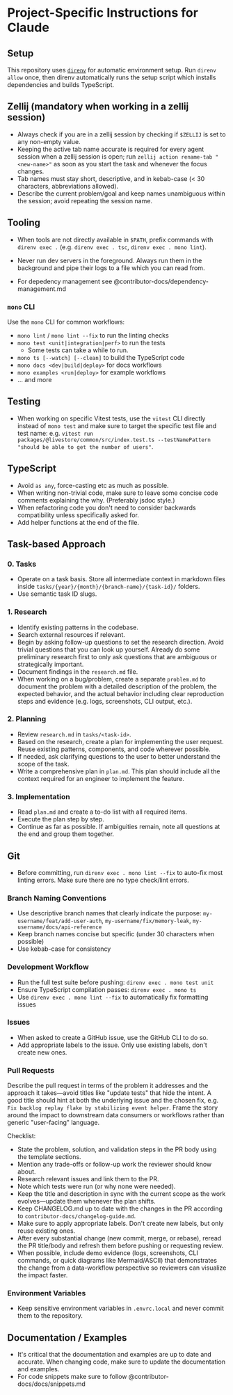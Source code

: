 # Project-Specific Instructions for Claude

## Setup

This repository uses [`direnv`](https://direnv.net) for automatic environment setup. Run `direnv allow` once, then direnv automatically runs the setup script which installs dependencies and builds TypeScript.

## Zellij (mandatory when working in a zellij session)

- Always check if you are in a zellij session by checking if `$ZELLIJ` is set to any non-empty value.
- Keeping the active tab name accurate is required for every agent session when a zellij session is open; run `zellij action rename-tab "<new-name>"` as soon as you start the task and whenever the focus changes.
- Tab names must stay short, descriptive, and in kebab-case (< 30 characters, abbreviations allowed).
- Describe the current problem/goal and keep names unambiguous within the session; avoid repeating the session name.

## Tooling

- When tools are not directly available in `$PATH`, prefix commands with `direnv exec .` (e.g. `direnv exec . tsc`, `direnv exec . mono lint`).
- Never run dev servers in the foreground. Always run them in the background and pipe their logs to a file which you can read from.

- For depedency management see @contributor-docs/dependency-management.md

### `mono` CLI

Use the `mono` CLI for common workflows:
- `mono lint` / `mono lint --fix` to run the linting checks
- `mono test <unit|integration|perf>` to run the tests
  - Some tests can take a while to run.
- `mono ts [--watch] [--clean]` to build the TypeScript code
- `mono docs <dev|build|deploy>` for docs workflows
- `mono examples <run|deploy>` for example workflows
- ... and more

## Testing

- When working on specific Vitest tests, use the `vitest` CLI directly instead of `mono test` and make sure to target the specific test file and test name: e.g. `vitest run packages/@livestore/common/src/index.test.ts --testNamePattern "should be able to get the number of users"`.

## TypeScript

- Avoid `as any`, force-casting etc as much as possible.
- When writing non-trivial code, make sure to leave some concise code comments explaining the why. (Preferably jsdoc style.)
- When refactoring code you don't need to consider backwards compatibility unless specifically asked for.
- Add helper functions at the end of the file.

## Task-based Approach

### 0. Tasks
- Operate on a task basis. Store all intermediate context in markdown files inside `tasks/{year}/{month}/{branch-name}/{task-id}/` folders.
- Use semantic task ID slugs.

### 1. Research
- Identify existing patterns in the codebase.
- Search external resources if relevant.
- Begin by asking follow-up questions to set the research direction. Avoid trivial questions that you can look up yourself. Already do some preliminary research first to only ask questions that are ambiguous or strategically important.
- Document findings in the `research.md` file.
- When working on a bug/problem, create a separate `problem.md` to document the problem with a detailed description of the problem, the expected behavior, and the actual behavior including clear reproduction steps and evidence (e.g. logs, screenshots, CLI output, etc.).

### 2. Planning
- Review `research.md` in `tasks/<task-id>`.
- Based on the research, create a plan for implementing the user request. Reuse existing patterns, components, and code wherever possible.
- If needed, ask clarifying questions to the user to better understand the scope of the task.
- Write a comprehensive plan in `plan.md`. This plan should include all the context required for an engineer to implement the feature.

### 3. Implementation
- Read `plan.md` and create a to-do list with all required items.
- Execute the plan step by step.
- Continue as far as possible. If ambiguities remain, note all questions at the end and group them together.

## Git

- Before committing, run `direnv exec . mono lint --fix` to auto-fix most linting errors. Make sure there are no type check/lint errors.

### Branch Naming Conventions

- Use descriptive branch names that clearly indicate the purpose: `my-username/feat/add-user-auth`, `my-username/fix/memory-leak`, `my-username/docs/api-reference`
- Keep branch names concise but specific (under 30 characters when possible)
- Use kebab-case for consistency

### Development Workflow

- Run the full test suite before pushing: `direnv exec . mono test unit`
- Ensure TypeScript compilation passes: `direnv exec . mono ts`
- Use `direnv exec . mono lint --fix` to automatically fix formatting issues

### Issues

- When asked to create a GitHub issue, use the GitHub CLI to do so.
- Add appropriate labels to the issue. Only use existing labels, don't create new ones.

### Pull Requests

Describe the pull request in terms of the problem it addresses and the approach it takes—avoid titles like "update tests" that hide the intent. A good title should hint at both the underlying issue and the chosen fix, e.g. `Fix backlog replay flake by stabilizing event helper`. Frame the story around the impact to downstream data consumers or workflows rather than generic "user-facing" language.

Checklist:
- State the problem, solution, and validation steps in the PR body using the template sections.
- Mention any trade-offs or follow-up work the reviewer should know about.
- Research relevant issues and link them to the PR.
- Note which tests were run (or why none were needed).
- Keep the title and description in sync with the current scope as the work evolves—update them whenever the plan shifts.
- Keep CHANGELOG.md up to date with the changes in the PR according to `contributor-docs/changelog-guide.md`.
- Make sure to apply appropriate labels. Don't create new labels, but only reuse existing ones.
- After every substantial change (new commit, merge, or rebase), reread the PR title/body and refresh them before pushing or requesting review.
- When possible, include demo evidence (logs, screenshots, CLI commands, or quick diagrams like Mermaid/ASCII) that demonstrates the change from a data-workflow perspective so reviewers can visualize the impact faster.

### Environment Variables

- Keep sensitive environment variables in `.envrc.local` and never commit them to the repository.

## Documentation / Examples

- It's critical that the documentation and examples are up to date and accurate. When changing code, make sure to update the documentation and examples.
- For code snippets make sure to follow @contributor-docs/docs/snippets.md
